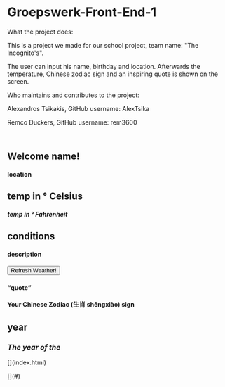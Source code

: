 # Groepswerk-Front-End-1

What the project does:

This is a project we made for our school project, team name: "The Incognito's".

The user can input his name, birthday and location. Afterwards the temperature, Chinese zodiac sign and an inspiring quote is shown on the screen.

Who maintains and contributes to the project:

Alexandros Tsikakis, GitHub username: AlexTsika

Remco Duckers, GitHub username: rem3600

<header></header>

<main>

<div class="container-fluid mt-3">

<div class="row mb-3 p-2" id="nameDate">

<div class="col">

## Welcome <span id="name">name</span>!

</div>

</div>

<div class="row mb-3 p-2" id="weather">

<div class="col text-center">

#### <span id="location">location</span>

## <span id="localTemp">temp in</span> ° Celsius

##### <span id="localTempFahr">temp in</span> ° Fahrenheit

</div>

<div class="col-md">

## <span id="weatherConditions">conditions</span>

#### <span id="weatherDescription">description</span>

</div>

<div class="col text-center"><button type="button" class="btn btn-light border border-dark border-2 mt-5" id="refreshButton"><span class="fw-bold">Refresh Weather!</span></button></div>

</div>

<div class="row mb-3 p-2">

<div class="col" id="horoscopeQuote">

#### <q id="chineseQuotes">quote</q>

</div>

<div class="col-md text-center"> 

#### Your Chinese Zodiac (生肖 shēngxiào) sign

## <span id="bYear">year</span>

### _The year of the<span id="animalSign"></span>_

</div>

</div>

</div>

</main>

<footer class="text-bg-light">

<div class="container-fluid">

<div class="row w-100">

<div class="col">[](index.html)</div>

<div class="col">

[](https://www.facebook.com/sharer/sharer.php?u=https://github.com/AlexTsika/Groepswerk-Front-End-1&quote=Weather%Zodiac)[](https://twitter.com/intent/tweet?text=Weather20Zodiac&url=https://github.com/AlexTsika/Groepswerk-Front-End-1)[](https://wa.me/?text=Weather%20Zodiac%20https://github.com/AlexTsika/Groepswerk-Front-End-1)[](https://www.linkedin.com/sharing/share-offsite/?url=https://github.com/AlexTsika/Groepswerk-Front-End-1)

</div>

<div class="col">[](#)</div>

</div>

</div>

</footer>
